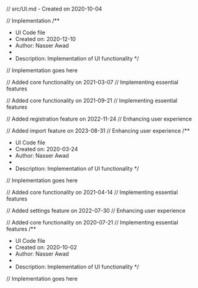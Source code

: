 // src/UI.md - Created on 2020-10-04

// Implementation
/**
 * UI Code file
 * Created on: 2020-12-10
 * Author: Nasser Awad
 *
 * Description: Implementation of UI functionality
 */
 
// Implementation goes here


// Added core functionality on 2021-03-07
// Implementing essential features

// Added core functionality on 2021-09-21
// Implementing essential features

// Added registration feature on 2022-11-24
// Enhancing user experience

// Added import feature on 2023-08-31
// Enhancing user experience
/**
 * UI Code file
 * Created on: 2020-03-24
 * Author: Nasser Awad
 *
 * Description: Implementation of UI functionality
 */
 
// Implementation goes here


// Added core functionality on 2021-04-14
// Implementing essential features

// Added settings feature on 2022-07-30
// Enhancing user experience

// Added core functionality on 2020-07-21
// Implementing essential features
/**
 * UI Code file
 * Created on: 2020-10-02
 * Author: Nasser Awad
 *
 * Description: Implementation of UI functionality
 */
 
// Implementation goes here

